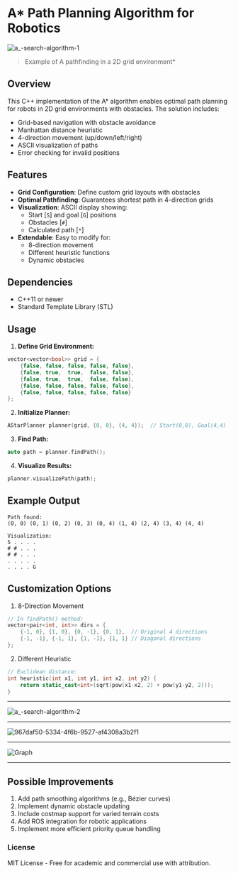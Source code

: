 # A* Path Planning Algorithm for Robotics

![a_-search-algorithm-1](https://github.com/user-attachments/assets/6f9e30d7-1dac-47d7-867a-090eb9791c93)
> Example of A pathfinding in a 2D grid environment*

## Overview
This C++ implementation of the A* algorithm enables optimal path planning for robots in 2D grid environments with obstacles. The solution includes:

- Grid-based navigation with obstacle avoidance
- Manhattan distance heuristic
- 4-direction movement (up/down/left/right)
- ASCII visualization of paths
- Error checking for invalid positions

## Features

- **Grid Configuration**: Define custom grid layouts with obstacles
- **Optimal Pathfinding**: Guarantees shortest path in 4-direction grids
- **Visualization**: ASCII display showing:
  - Start [`S`] and goal [`G`] positions
  - Obstacles [`#`]
  - Calculated path [`*`]
- **Extendable**: Easy to modify for:
  - 8-direction movement
  - Different heuristic functions
  - Dynamic obstacles
## Dependencies
- C++11 or newer
- Standard Template Library (STL)

## Usage

1. **Define Grid Environment:**
```cpp
vector<vector<bool>> grid = {
    {false, false, false, false, false},
    {false, true,  true,  false, false},
    {false, true,  true,  false, false},
    {false, false, false, false, false},
    {false, false, false, false, false}
};
```

2. **Initialize Planner:**
```cpp
AStarPlanner planner(grid, {0, 0}, {4, 4});  // Start(0,0), Goal(4,4)
```

3. **Find Path:**
```cpp
auto path = planner.findPath();
```

4. **Visualize Results:**
```cpp
planner.visualizePath(path);
```

## Example Output
```
Path found:
(0, 0) (0, 1) (0, 2) (0, 3) (0, 4) (1, 4) (2, 4) (3, 4) (4, 4) 

Visualization:
S . . . . 
# # . . . 
# # . . . 
. . . . . 
. . . . G 
```

## Customization Options

1. 8-Direction Movement
```cpp
// In findPath() method:
vector<pair<int, int>> dirs = {
    {-1, 0}, {1, 0}, {0, -1}, {0, 1},  // Original 4 directions
    {-1, -1}, {-1, 1}, {1, -1}, {1, 1} // Diagonal directions
};
```

2. Different Heuristic
```cpp
// Euclidean distance:
int heuristic(int x1, int y1, int x2, int y2) {
    return static_cast<int>(sqrt(pow(x1-x2, 2) + pow(y1-y2, 2)));
}
```

---
![a_-search-algorithm-2](https://github.com/user-attachments/assets/67f19771-85a3-4cf9-9f9c-355df105d2bd)

---
![967daf50-5334-4f6b-9527-af4308a3b2f1](https://github.com/user-attachments/assets/0eead2bc-a250-4a05-a145-75162b77aaa8)

---
![Graph](https://github.com/user-attachments/assets/9cc94eca-49c7-4e50-9e1a-b01a82d3e787)

---

## Possible Improvements

1. Add path smoothing algorithms (e.g., Bézier curves)
2. Implement dynamic obstacle updating
3. Include costmap support for varied terrain costs
4. Add ROS integration for robotic applications
5. Implement more efficient priority queue handling

### License
MIT License - Free for academic and commercial use with attribution.
